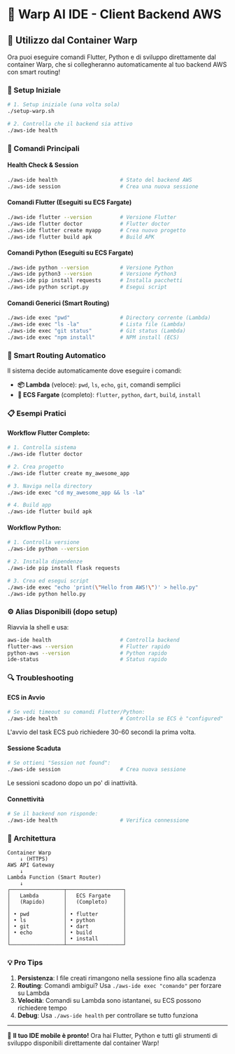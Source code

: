 # 🎯 Warp AI IDE - Client Backend AWS

## 📱 Utilizzo dal Container Warp

Ora puoi eseguire comandi Flutter, Python e di sviluppo direttamente dal container Warp, che si collegheranno automaticamente al tuo backend AWS con smart routing!

### 🚀 Setup Iniziale

```bash
# 1. Setup iniziale (una volta sola)
./setup-warp.sh

# 2. Controlla che il backend sia attivo
./aws-ide health
```

### 🔧 Comandi Principali

#### **Health Check & Session**
```bash
./aws-ide health                    # Stato del backend AWS
./aws-ide session                   # Crea una nuova sessione
```

#### **Comandi Flutter** (Eseguiti su ECS Fargate)
```bash
./aws-ide flutter --version         # Versione Flutter
./aws-ide flutter doctor            # Flutter doctor  
./aws-ide flutter create myapp      # Crea nuovo progetto
./aws-ide flutter build apk         # Build APK
```

#### **Comandi Python** (Eseguiti su ECS Fargate)  
```bash
./aws-ide python --version          # Versione Python
./aws-ide python3 --version         # Versione Python3
./aws-ide pip install requests      # Installa pacchetti
./aws-ide python script.py          # Esegui script
```

#### **Comandi Generici** (Smart Routing)
```bash
./aws-ide exec "pwd"                # Directory corrente (Lambda)
./aws-ide exec "ls -la"             # Lista file (Lambda)
./aws-ide exec "git status"         # Git status (Lambda)
./aws-ide exec "npm install"        # NPM install (ECS)
```

### 🧠 Smart Routing Automatico

Il sistema decide automaticamente dove eseguire i comandi:

- **📦 Lambda** (veloce): `pwd`, `ls`, `echo`, `git`, comandi semplici
- **🚀 ECS Fargate** (completo): `flutter`, `python`, `dart`, `build`, `install`

### 📋 Esempi Pratici

#### Workflow Flutter Completo:
```bash
# 1. Controlla sistema
./aws-ide flutter doctor

# 2. Crea progetto  
./aws-ide flutter create my_awesome_app

# 3. Naviga nella directory
./aws-ide exec "cd my_awesome_app && ls -la"

# 4. Build app
./aws-ide flutter build apk
```

#### Workflow Python:
```bash
# 1. Controlla versione
./aws-ide python --version

# 2. Installa dipendenze  
./aws-ide pip install flask requests

# 3. Crea ed esegui script
./aws-ide exec "echo 'print(\"Hello from AWS!\")' > hello.py"
./aws-ide python hello.py
```

### ⚙️ Alias Disponibili (dopo setup)

Riavvia la shell e usa:
```bash
aws-ide health                      # Controlla backend
flutter-aws --version               # Flutter rapido
python-aws --version                # Python rapido 
ide-status                          # Status rapido
```

### 🔍 Troubleshooting

#### ECS in Avvio
```bash
# Se vedi timeout su comandi Flutter/Python:
./aws-ide health                    # Controlla se ECS è "configured"
```

L'avvio del task ECS può richiedere 30-60 secondi la prima volta.

#### Sessione Scaduta
```bash
# Se ottieni "Session not found":
./aws-ide session                   # Crea nuova sessione
```

Le sessioni scadono dopo un po' di inattività.

#### Connettività  
```bash
# Se il backend non risponde:
./aws-ide health                    # Verifica connessione
```

### 🎯 Architettura

```
Container Warp 
    ↓ (HTTPS)
AWS API Gateway 
    ↓
Lambda Function (Smart Router)
    ↓
┌─────────────────┬──────────────────┐
│   Lambda        │   ECS Fargate    │
│   (Rapido)      │   (Completo)     │
│                 │                  │
│ • pwd           │ • flutter        │
│ • ls            │ • python         │  
│ • git           │ • dart           │
│ • echo          │ • build          │
│                 │ • install        │
└─────────────────┴──────────────────┘
```

### 💡 Pro Tips

1. **Persistenza**: I file creati rimangono nella sessione fino alla scadenza
2. **Routing**: Comandi ambigui? Usa `./aws-ide exec "comando"` per forzare su Lambda
3. **Velocità**: Comandi su Lambda sono istantanei, su ECS possono richiedere tempo
4. **Debug**: Usa `./aws-ide health` per controllare se tutto funziona

---

🎉 **Il tuo IDE mobile è pronto!** Ora hai Flutter, Python e tutti gli strumenti di sviluppo disponibili direttamente dal container Warp!